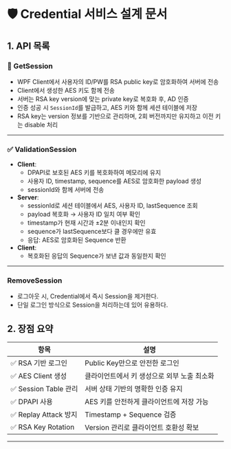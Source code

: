 # 🛡️ Credential 서비스 설계 문서

## 1. API 목록

### 🔐 GetSession
- WPF Client에서 사용자의 ID/PW를 RSA public key로 암호화하여 서버에 전송
- Client에서 생성한 AES 키도 함께 전송
- 서버는 RSA key version에 맞는 private key로 복호화 후, AD 인증
- 인증 성공 시 `SessionId`를 발급하고, AES 키와 함께 세션 테이블에 저장
- RSA key는 version 정보를 기반으로 관리하며, 2회 버전까지만 유지하고 이전 키는 disable 처리

---

### ✅ ValidationSession
- **Client**:
  - DPAPI로 보호된 AES 키를 복호화하여 메모리에 유지
  - 사용자 ID, timestamp, sequence를 AES로 암호화한 payload 생성
  - sessionId와 함께 서버에 전송
- **Server**:
  - sessionId로 세션 테이블에서 AES, 사용자 ID, lastSequence 조회
  - payload 복호화 → 사용자 ID 일치 여부 확인
  - timestamp가 현재 시간과 ±2분 이내인지 확인
  - sequence가 lastSequence보다 클 경우에만 유효
  - 응답: AES로 암호화된 Sequence 반환
- **Client**:
  - 복호화된 응답의 Sequence가 보낸 값과 동일한지 확인

---

### RemoveSession
 - 로그아웃 시, Credential에서 즉시 Session을 제거한다.
 - 단일 로그인 방식으로 Session을 처리하는데 있어 유용하다.

## 2. 장점 요약

| 항목 | 설명 |
|------|------|
| ✅ RSA 기반 로그인 | Public Key만으로 안전한 로그인 |
| ✅ AES Client 생성 | 클라이언트에서 키 생성으로 외부 노출 최소화 |
| ✅ Session Table 관리 | 서버 상태 기반의 명확한 인증 유지 |
| ✅ DPAPI 사용 | AES 키를 안전하게 클라이언트에 저장 가능 |
| ✅ Replay Attack 방지 | Timestamp + Sequence 검증 |
| ✅ RSA Key Rotation | Version 관리로 클라이언트 호환성 확보 |

---
